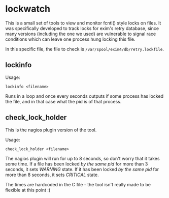 lockwatch
=========
This is a small set of tools to view and monitor fcntl() style locks on files. It was specifically developed to track locks for exim's retry database, since many versions (including the one we used) are vulnerable to signal race conditions which can leave one process hung locking this file.

In this specific file, the file to check is `/var/spool/exim4/db/retry.lockfile`.

lockinfo
--------
Usage:

    lockinfo <filename>

Runs in a loop and once every seconds outputs if some process has locked the file, and in that case what the pid is of that process.

check_lock_holder
-----------------
This is the nagios plugin version of the tool.

Usage:

    check_lock_holder <filename>

The nagios plugin will run for up to 8 seconds, so don't worry that it takes some time. If a file has been locked *by the same pid* for more than 3 seconds, it sets *WARNING* state. If it has been locked *by the same pid* for more than 8 seconds, it sets *CRITICAL* state.

The times are hardcoded in the C file - the tool isn't really made to be flexible at this point :)
